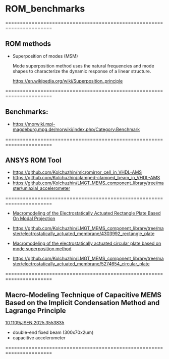 # ROM_benchmarks

======================================================================

## ROM methods

* Superposition of modes (MSM)

  Mode superposition method uses the natural frequencies and mode shapes to characterize the dynamic response of a linear structure.

  https://en.wikipedia.org/wiki/Superposition_principle

======================================================================

## Benchmarks:

  * https://morwiki.mpi-magdeburg.mpg.de/morwiki/index.php/Category:Benchmark

======================================================================
## ANSYS ROM Tool

  * https://github.com/Kolchuzhin/micromirror_cell_in_VHDL-AMS
  * https://github.com/Kolchuzhin/clamped-clamped_beam_in_VHDL-AMS
  * https://github.com/Kolchuzhin/LMGT_MEMS_component_library/tree/master/uniaxial_accelerometer

======================================================================
  * [Macromodeling of the Electrostatically Actuated Rectangle Plate Based On Modal Projection](https://doi.org/10.1109/ICMA.2007.4303992)
  * https://github.com/Kolchuzhin/LMGT_MEMS_component_library/tree/master/electrostatically_actuated_membrane/4303992_rectangle_plate

    
  * [Macromodeling of the electrostatically actuated circular plate based on mode superposition method](https://doi.org/10.1109/ICEMI.2009.5274654)
  * https://github.com/Kolchuzhin/LMGT_MEMS_component_library/tree/master/electrostatically_actuated_membrane/5274654_circular_plate 

======================================================================
## Macro-Modeling Technique of Capacitive MEMS Based on the Implicit Condensation Method and Lagrange Principle
[10.1109/JSEN.2025.3553835](https://doi.org/10.1109/JSEN.2025.3553835)

  * double-end fixed beam (300x70x2um)
  * capacitive accelerometer
    
======================================================================
